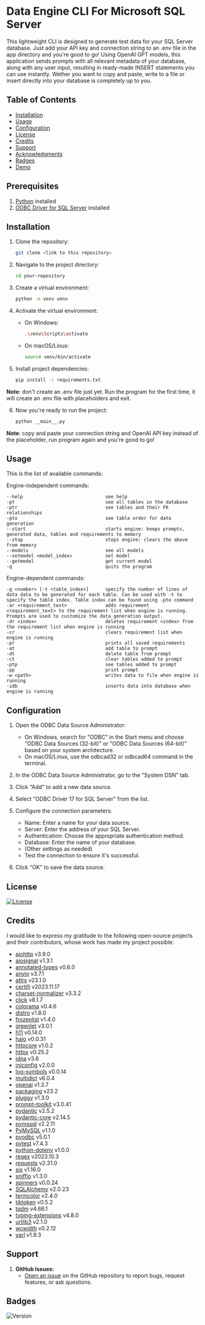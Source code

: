 # Data Engine CLI For Microsoft SQL Server

This lightweight CLI is designed to generate test data for your SQL Server database. Just add your API key and connection string to an .env file in the app directory and you're good to go! Using OpenAI GPT models, this application sends prompts with all relevant metadata of your database, along with any user input, resulting in ready-made INSERT statements you can use instantly. Wether you want to copy and paste, write to a file or insert directly into your database is completely up to you.

## Table of Contents

- [Installation](#installation)
- [Usage](#usage)
- [Configuration](#configuration)
- [License](#license)
- [Credits](#credits)
- [Support](#support)
- [Acknowledgments](#acknowledgments)
- [Badges](#badges)
- [Demo](#demo)

## Prerequisites

1. [Python](https://www.python.org/downloads/) installed
2. [ODBC Driver for SQL Server](https://learn.microsoft.com/en-us/sql/connect/odbc/download-odbc-driver-for-sql-server?view=sql-server-ver16#download-for-windows) installed

## Installation

1. Clone the repository:

   ```bash
   git clone <link to this repository>
   ```

2. Navigate to the project directory:

   ```bash
   cd your-repository
   ```

3. Create a virtual environment:

   ```bash
   python -m venv venv
   ```

4. Activate the virtual environment:

   - On Windows:

     ```bash
     .\venv\Scripts\activate
     ```

   - On macOS/Linux:

     ```bash
     source venv/bin/activate
     ```

5. Install project dependencies:

   ```bash
   pip install -r requirements.txt
   ```

**Note**: don't create an .env file just yet. Run the program for the first time, it will create an .env file with placeholders and exit.

6. Now you're ready to run the project:

   ```bash
   python __main__.py
   ```

**Note**: copy and paste your connection string and OpenAI API key instead of the placeholder, run program again and you're good to go!

## Usage

This is the list of available commands:

Engine-independent commands:

    --help                              see help
    -pt                                 see all tables in the database
    -ptr                                see tables and their FK relationships
    -pto                                see table order for data generation
    --start                             starts engine: keeps prompts, generated data, tables and requirements to memory
    --stop                              stops engine: clears the above from memory
    --models                            see all models
    --setmodel <model_index>            set model
    --getmodel                          get current model
    -q                                  quits the program

Engine-dependent commands:

    -g <number> [-t <table_index>]      specify the number of lines of data data to be generated for each table. Can be used with -t to specify the table index. Table index can be found using -pto command
    -ar <requirement_text>              adds requirement <requirement_text> to the requirement list when engine is running. Prompts are used to customize the data generation output.
    -dr <index>                         deletes requirement <index> from the requirement list when engine is running
    -cr                                 clears requirement list when engine is running
    -pr                                 prints all saved requirements
    -at                                 add table to prompt
    -dt                                 delete table from prompt
    -ct                                 clear tables added to prompt
    -ptp                                see tables added to prompt
    -pp                                 print prompt
    -w <path>                           writes data to file when engine is running
    -idb                                inserts data into database when engine is running

## Configuration

1. Open the ODBC Data Source Administrator:

   - On Windows, search for "ODBC" in the Start menu and choose "ODBC Data Sources (32-bit)" or "ODBC Data Sources (64-bit)" based on your system architecture.
   - On macOS/Linux, use the odbcad32 or odbcad64 command in the terminal.

2. In the ODBC Data Source Administrator, go to the "System DSN" tab.

3. Click "Add" to add a new data source.

4. Select "ODBC Driver 17 for SQL Server" from the list.

5. Configure the connection parameters:

   - Name: Enter a name for your data source.
   - Server: Enter the address of your SQL Server.
   - Authentication: Choose the appropriate authentication method.
   - Database: Enter the name of your database.
   - (Other settings as needed)
   - Test the connection to ensure it's successful.

6. Click "OK" to save the data source.

## License

[![License](https://img.shields.io/badge/License-CC%20BY--NC--SA%204.0-blue.svg)](https://creativecommons.org/licenses/by-nc-sa/4.0/)

## Credits

I would like to express my gratitude to the following open-source projects and their contributors, whose work has made my project possible:

- [aiohttp](https://github.com/aio-libs/aiohttp) v3.9.0
- [aiosignal](https://github.com/python-trio/aiosignal) v1.3.1
- [annotated-types](https://github.com/python/peps/pull/1145) v0.6.0
- [anyio](https://github.com/agronholm/anyio) v3.7.1
- [attrs](https://github.com/python-attrs/attrs) v23.1.0
- [certifi](https://github.com/certifi/python-certifi) v2023.11.17
- [charset-normalizer](https://github.com/Drekin/charset_normalizer) v3.3.2
- [click](https://github.com/pallets/click) v8.1.7
- [colorama](https://github.com/tartley/colorama) v0.4.6
- [distro](https://github.com/nir0s/distro) v1.8.0
- [frozenlist](https://github.com/freshcat/frozenlist) v1.4.0
- [greenlet](https://github.com/python-greenlet/greenlet) v3.0.1
- [h11](https://github.com/python-hyper/h11) v0.14.0
- [halo](https://github.com/manrajgrover/halo) v0.0.31
- [httpcore](https://github.com/encode/httpcore) v1.0.2
- [httpx](https://github.com/encode/httpx) v0.25.2
- [idna](https://github.com/kjd/idna) v3.6
- [iniconfig](https://github.com/matrix-org/python-iniconfig) v2.0.0
- [log-symbols](https://github.com/sindresorhus/log-symbols) v0.0.14
- [multidict](https://github.com/aio-libs/multidict) v6.0.4
- [openai](https://github.com/openai/openai) v1.3.7
- [packaging](https://github.com/pypa/packaging) v23.2
- [pluggy](https://github.com/pytest-dev/pluggy) v1.3.0
- [prompt-toolkit](https://github.com/prompt-toolkit/python-prompt-toolkit) v3.0.41
- [pydantic](https://github.com/samuelcolvin/pydantic) v2.5.2
- [pydantic-core](https://github.com/samuelcolvin/pydantic-core) v2.14.5
- [pymssql](https://github.com/pymssql/pymssql) v2.2.11
- [PyMySQL](https://github.com/PyMySQL/PyMySQL) v1.1.0
- [pyodbc](https://github.com/mkleehammer/pyodbc) v5.0.1
- [pytest](https://github.com/pytest-dev/pytest) v7.4.3
- [python-dotenv](https://github.com/theskumar/python-dotenv) v1.0.0
- [regex](https://github.com/python/regex) v2023.10.3
- [requests](https://github.com/psf/requests) v2.31.0
- [six](https://github.com/benjaminp/six) v1.16.0
- [sniffio](https://github.com/python-trio/sniffio) v1.3.0
- [spinners](https://github.com/ionelmc/python-spinners) v0.0.24
- [SQLAlchemy](https://github.com/sqlalchemy/sqlalchemy) v2.0.23
- [termcolor](https://github.com/hfeeki/termcolor) v2.4.0
- [tiktoken](https://github.com/boudinfl/tiktoken) v0.5.2
- [tqdm](https://github.com/tqdm/tqdm) v4.66.1
- [typing-extensions](https://github.com/python/typing) v4.8.0
- [urllib3](https://github.com/urllib3/urllib3) v2.1.0
- [wcwidth](https://github.com/jquast/wcwidth) v0.2.12
- [yarl](https://github.com/aio-libs/yarl) v1.9.3

## Support

1. **GitHub Issues:**
   - [Open an issue](https://github.com/your-username/your-repo/issues) on the GitHub repository to report bugs, request features, or ask questions.

## Badges

![Version](https://img.shields.io/badge/Version-1.0.0-brightgreen.svg)
